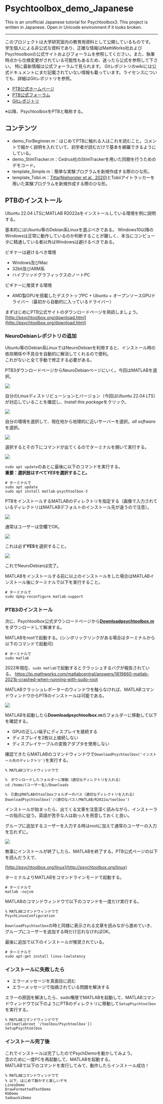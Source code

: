 # Psychtoolbox_demo_Japanese

This is an unofficial Japanese tutorial for Psychtoolbox3. 
This project is written in Japanese.
Open in Unicode environment if it looks broken.

---

このプロジェクトは大学研究室内の教育用資料として公開しているものです。  
学生個人による非公式な資料であり、正確な情報はMathWorks社およびPsychtoolboxの公式サイトおよびフォーラムを参照してください。また、執筆時点から仕様変更がされている可能性もあるため、迷ったら公式を参照して下さい。
特に最新情報は公式フォーラムで見られます。
Gitレポジトリのwikiには公式ドキュメントにまだ記載されていない情報も載っています。ライセンスについても、詳細はGitレポジトリを参照。  
- [PTB公式ホームページ](http://psychtoolbox.org/)  
- [PTB公式フォーラム](https://psychtoolbox.discourse.group/)  
- [Gitレポジトリ](https://github.com/Psychtoolbox-3/Psychtoolbox-3)  

※以降、PsychtoolboxをPTBと略称する。

## コンテンツ

- demo_ForBeginner.m：はじめてPTBに触れる人はこれを読むこと。コメントで細かく説明を入れていて、初学者が読むだけで基本を網羅できるようにしている。
- demo_StimTracker.m：Cedrus社のStimTrackerを用いた同期を行うためのデモコード。
- template_Simple.m：簡単な実験プログラムを新規作成する際のひな形。
- template_Tobii.m：[Titta(Niehorster et al., 2020)](https://github.com/dcnieho/Titta)とTobiiアイトラッカーを用いた実験プログラムを新規作成する際のひな形。

## PTBのインストール

Ubuntu 22.04 LTSにMATLAB R2022aをインストールしている環境を例に説明する。

基本的にはUbuntu等のDebian系Linuxを選ぶべきである。
Windows10以降のWindowsは正常に動作しているのか判断することが難しく、本当にコンピュータに精通している者以外はWindowsは避けるべきである。

ビギナーは避けるべき環境
- Windows及びMac
- 32bit及びARM系
- ハイブリッドグラフィックスのノートPC

ビギナーに推奨する環境
- AMD製GPUを搭載したデスクトップPC + Ubuntu + オープンソースGPUドライバー（最初から自動的に入っているドライバー）

まずはじめにPTB公式サイトのダウンロードページを熟読しましょう。  
[http://psychtoolbox.org/download.html](http://psychtoolbox.org/download.html)

### NeuroDebianレポジトリの追加

Ubuntu等のDebian系LinuxではNeuroDebianを利用すると、インストール時の依存関係や不具合を自動的に解消してくれるので便利。  
これがないと全て手動で修正する必要がある。

PTB3ダウンロードページからNeuroDebianページにいく。今回はMATLABを選択。

![](img/PTBdownload.png)

自分のLinuxディストリビューションとバージョン（今回はUbuntu 22.04 LTS）が対応していることを確認し、*Install this package*をクリック。

![](img/ndeb_pack.png)

自分の環境を選択して、現在地から地理的に近いサーバーを選択。*all software*を選択。

![](img/ndeb_install.png)

選択するとその下にコマンドが出てくるのでターミナルを開いて実行する。

![](img/add_repo.png)

`sudo apt update`のあとに最後に以下のコマンドを実行する。  
**重要：選択肢はすべて*YES*を選択すること。**

~~~
# ターミナルで
sudo apt update
sudo apt install matlab-psychtoolbox-3
~~~

PTBをインストールするMATLABのディレクトリを指定する（画像で入力されているディレクトリはMATLABデフォルトのインストール先が違うので注意）。

![](img/matroot.png)

通常はユーザーは空欄でOK。

![](img/user.png)

これは必ず**YES**を選択すること。

![](img/GCC.png)

これでNeuroDebianは完了。

MATLABをインストールする前に以上のインストールをした場合はMATLABインストール後にターミナルで以下を実行すること。  
~~~
# ターミナルで
sudo dpkg-reconfigure matlab-support
~~~

### PTB3のインストール

次に、Psychtoolbox公式ダウンロードページから[**Downloadpsychtoolbox.m**](https://raw.github.com/Psychtoolbox-3/Psychtoolbox-3/master/Psychtoolbox/DownloadPsychtoolbox.m.zip)をダウンロードして解凍する。

MATLABをrootで起動する。(シンボリックリンクがある場合はターミナルから以下のコマンドで起動可)

~~~
# ターミナルで
sudo matlab
~~~

2022年現在、`sudo matlab`で起動するとクラッシュするバグが報告されている。  [https://jp.mathworks.com/matlabcentral/answers/1619660-matlab-2021b-crashed-when-running-with-sudo-root
](https://jp.mathworks.com/matlabcentral/answers/1619660-matlab-2021b-crashed-when-running-with-sudo-root
)

MATLABクラッシュレポーターのウィンドウを触らなければ、MATLABコマンドウィンドウからPTBのインストールは可能である。

![](img/crash.png)

MATLABを起動したら**Downloadpsychtoolbox.m**のフォルダーに移動して以下を確認する。
- GPUの正しい端子にディスプレイを接続する
- ディスプレイを2枚以上接続しない
- ディスプレイケーブルの変換アダプタを使用しない

確認できたらMATLABのコマンドウィンドウで`DownloadPsychtoolbox('インストール先のディレクトリ')`を実行する。

~~~
% MATLABコマンドウィンドウで

%　ダウンロードしたフォルダーに移動（適切なディレクトリを入れる）
cd /home/(ユーザー名)/Downloads

%　引数はMATLABのtoolboxフォルダーのパス（適切なディレクトリを入れる）
DownloadPsychtoolbox('/(適切なパス)/MATLAB/R2022a/toolbox')
~~~

インストールが始まったら、出てくる文章を注意深く読みながら、インストーラーの指示に従う。英語が苦手な人は助っ人を用意しておくと良い。

グループに追加するユーザーを入力する時はrootに加えて通常のユーザーの入力を忘れずに。

![](img/add_user.png)

無事にインストールが終了したら、MATLABを終了する。PTB公式ページの以下を読んだうえで、

[http://psychtoolbox.org/linux](http://psychtoolbox.org/linux)

ターミナルよりMATLABをコマンドラインモードで起動する。

~~~
# ターミナルで
matlab -nojvm 
~~~

MATLABのコマンドウィンドウで以下のコマンドを一度だけ実行する。

~~~
% MATLABコマンドウィンドウで
PsychLinuxConfiguration
~~~

`DownloadPsychtoolbox`の時と同様に表示される文章を読みながら進めていき、グループにユーザーを追加する時だけ忘れなければOK。

最後に追加で以下のインストールが推奨されている。

~~~
# ターミナルで
sudo apt-get install linux-lowlatency
~~~

### インストールに失敗したら

- エラーメッセージを真面目に読む
- エラーメッセージで指摘されている問題を解決する

エラーの原因を解決したら、sudo権限でMATLABを起動して、MATLABコマンドウィンドウで以下のようにPTBのディレクトリに移動して`SetupPsychtoolbox`を実行する。

~~~
% MATLABコマンドウィンドウで
cd([matlabroot '/toolbox/Psychtoolbox'])
SetupPsychtoolbox
~~~

### インストール完了後

これでインストールは完了したのでPsychDemoを動かしてみよう。  
念のために一度PCを再起動して、MATLABを起動する。  
MATLABで以下のコマンドを実行してみて、動作したらインストール成功！

~~~
% MATLABコマンドウィンドウで
% 以下、はじめて動かすと楽しいデモ
LinesDemo
DrawFormattedTextDemo
KbDemo
SadowskiDemo
~~~
